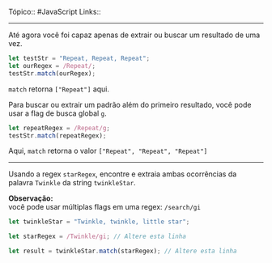Tópico:: #JavaScript 
Links::

---

Até agora você foi capaz apenas de extrair ou buscar um resultado de uma vez.

```js
let testStr = "Repeat, Repeat, Repeat";
let ourRegex = /Repeat/;
testStr.match(ourRegex);
```

`match` retorna `["Repeat"]` aqui.

Para buscar ou extrair um padrão além do primeiro resultado, você pode usar a flag de busca global `g`.

```js
let repeatRegex = /Repeat/g;
testStr.match(repeatRegex);
```

Aqui, `match` retorna o valor `["Repeat", "Repeat", "Repeat"]`

---

Usando a regex `starRegex`, encontre e extraia ambas ocorrências da palavra `Twinkle` da string `twinkleStar`.

**Observação:**  
você pode usar múltiplas flags em uma regex: `/search/gi`

```js
let twinkleStar = "Twinkle, twinkle, little star";

let starRegex = /Twinkle/gi; // Altere esta linha

let result = twinkleStar.match(starRegex); // Altere esta linha
```